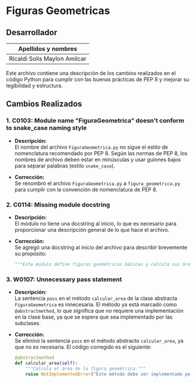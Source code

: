 # Figuras Geometricas
## Desarrollador
| Apellidos y nombres |
| --- |
| Ricaldi Solis Maylon Amilcar|
Este archivo contiene una descripción de los cambios realizados en el código Python para cumplir con las buenas prácticas de PEP 8 y mejorar su legibilidad y estructura.

## Cambios Realizados

### 1. **C0103: Module name "FiguraGeometrica" doesn't conform to snake_case naming style**
- **Descripción:**  
El nombre del archivo `FiguraGeometrica.py` no sigue el estilo de nomenclatura recomendado por PEP 8. Según las normas de PEP 8, los nombres de archivo deben estar en minúsculas y usar guiones bajos para separar palabras (estilo `snake_case`).
  
- **Corrección:**  
Se renombró el archivo `FiguraGeometrica.py` a `figura_geometrica.py` para cumplir con la convención de nomenclatura de PEP 8.

### 2. **C0114: Missing module docstring**
- **Descripción:**  
El módulo no tiene una docstring al inicio, lo que es necesario para proporcionar una descripción general de lo que hace el archivo.
  
- **Corrección:**  
Se agregó una docstring al inicio del archivo para describir brevemente su propósito:
  ```python
  """Este módulo define figuras geométricas básicas y calcula sus áreas."""
  
### 3. **W0107: Unnecessary pass statement**
- **Descripción:**  
La sentencia `pass` en el método `calcular_area` de la clase abstracta `FiguraGeometrica` es innecesaria. El método ya está marcado como `@abstractmethod`, lo que significa que no requiere una implementación en la clase base, ya que se espera que sea implementado por las subclases.

- **Corrección:**  
Se eliminó la sentencia `pass` en el método abstracto `calcular_area`, ya que no es necesaria. El código corregido es el siguiente:
  ```python
  @abstractmethod
  def calcular_area(self):
      """Calcula el área de la figura geométrica."""
      raise NotImplementedError("Este método debe ser implementado por una subclase.")
